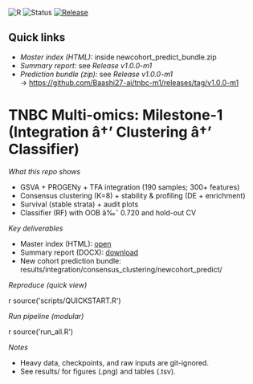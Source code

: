 ﻿![R](https://img.shields.io/badge/R-4.x-blue)
![Status](https://img.shields.io/badge/Milestone-M1-green)
[![Release](https://img.shields.io/github/v/release/Baashi27-ai/tnbc-m1)](https://github.com/Baashi27-ai/tnbc-m1/releases)
## Quick links

- *Master index (HTML):* inside newcohort_predict_bundle.zip  
- *Summary report:* see *Release v1.0.0-m1*  
- *Prediction bundle (zip):* see *Release v1.0.0-m1*  
  → https://github.com/Baashi27-ai/tnbc-m1/releases/tag/v1.0.0-m1

# TNBC Multi-omics: Milestone-1 (Integration â†’ Clustering â†’ Classifier)

*What this repo shows*

- GSVA + PROGENy + TFA integration (190 samples; 300+ features)
- Consensus clustering (K=8) + stability & profiling (DE + enrichment)
- Survival (stable strata) + audit plots
- Classifier (RF) with OOB â‰ˆ 0.720 and hold-out CV

*Key deliverables*
- Master index (HTML):  [open](results/TNBC_M1_master_index.html)
- Summary report (DOCX): [download](results/REPORTS/TNBC_M1_summary.docx)
- New cohort prediction bundle: results/integration/consensus_clustering/newcohort_predict/

*Reproduce (quick view)*

r
source('scripts/QUICKSTART.R')


*Run pipeline (modular)*

r
source('run_all.R')


*Notes*

- Heavy data, checkpoints, and raw inputs are git-ignored.
- See results/ for figures (.png) and tables (.tsv).

